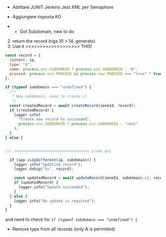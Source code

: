 + Abilitare JUNIT Jenkins Jest XML per Semaphore
+ Aggiungere risposta KO

+ + Got Subdomain, new to do

2. return the record (riga 10 > 14, generato)
3. Use it >>>>>>>>>>>>>>>>>>> THIS!

```js
const record = {
  content: ip,
  type: "A",
  name: process.env.SUBDOMAIN ? process.env.SUBDOMAIN : "@",
  proxied: process.env.PROXIED && process.env.PROXIED === "true" ? true : false,
};

if (typeof subdomain === "undefined") {
  /**
   * New subdomain, need to create it
   */
  const createdRecord = await createRecord(zoneId, record); 
  if (createdRecord) {
    logger.info(
      "Create new record %s succeeded",
      process.env.SUBDOMAIN ? process.env.SUBDOMAIN : "root"
    );
  }
} else {


/// <<<<<<<<<<<<<<<<<<<<<<<<<<<<<<<<<< siamo qui

  if (app.isIpDifferent(ip, subdomain)) {
    logger.info("Updating record");
    logger.debug("%s", record);

    const updatedRecord = await updateRecord(zoneId, subdomain.id, record);
    if (updatedRecord) {
      logger.info("Update succeeded");
    }
  } else {
    logger.info("No update is required");
  }
}
```

and need to check for `if (typeof subdomain === "undefined") {`


+ Remove type from all records (only A is permitted)